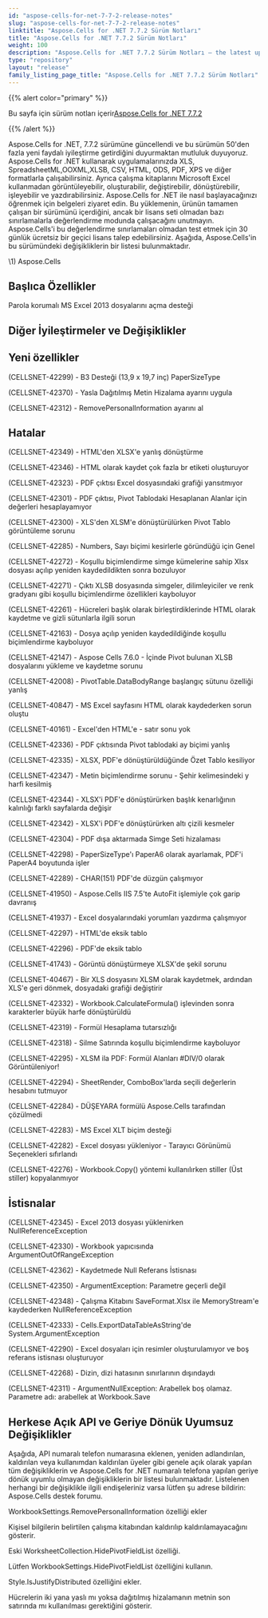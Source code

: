 ```yaml
---
id: "aspose-cells-for-net-7-7-2-release-notes"
slug: "aspose-cells-for-net-7-7-2-release-notes"
linktitle: "Aspose.Cells for .NET 7.7.2 Sürüm Notları"
title: "Aspose.Cells for .NET 7.7.2 Sürüm Notları"
weight: 100
description: "Aspose.Cells for .NET 7.7.2 Sürüm Notları – the latest updates and fixes."
type: "repository"
layout: "release"
family_listing_page_title: "Aspose.Cells for .NET 7.7.2 Sürüm Notları"
---
```

{{% alert color="primary" %}} 

 Bu sayfa için sürüm notları içerir[Aspose.Cells for .NET 7.7.2](https://releases.aspose.com/cells/net/new-releases/aspose.cells-for-.net-7.7.2/)

{{% /alert %}} 

 Aspose.Cells for .NET, 7.7.2 sürümüne güncellendi ve bu sürümün 50'den fazla yeni faydalı iyileştirme getirdiğini duyurmaktan mutluluk duyuyoruz.
Aspose.Cells for .NET kullanarak uygulamalarınızda XLS, SpreadsheetML,OOXML,XLSB, CSV, HTML, ODS, PDF, XPS ve diğer formatlarla çalışabilirsiniz. Ayrıca çalışma kitaplarını Microsoft Excel kullanmadan görüntüleyebilir, oluşturabilir, değiştirebilir, dönüştürebilir, işleyebilir ve yazdırabilirsiniz.
Aspose.Cells for .NET ile nasıl başlayacağınızı öğrenmek için belgeleri ziyaret edin.
Bu yüklemenin, ürünün tamamen çalışan bir sürümünü içerdiğini, ancak bir lisans seti olmadan bazı sınırlamalarla değerlendirme modunda çalışacağını unutmayın. Aspose.Cells'i bu değerlendirme sınırlamaları olmadan test etmek için 30 günlük ücretsiz bir geçici lisans talep edebilirsiniz.
Aşağıda, Aspose.Cells'in bu sürümündeki değişikliklerin bir listesi bulunmaktadır.

\1) Aspose.Cells 


## **Başlıca Özellikler**


 Parola korumalı MS Excel 2013 dosyalarını açma desteği


## **Diğer İyileştirmeler ve Değişiklikler**

## **Yeni özellikler**


 (CELLSNET-42299) - B3 Desteği (13,9 x 19,7 inç) PaperSizeType

 (CELLSNET-42370) - Yasla Dağıtılmış Metin Hizalama ayarını uygula

 (CELLSNET-42312) - RemovePersonalInformation ayarını al


## **Hatalar**


 (CELLSNET-42349) - HTML'den XLSX'e yanlış dönüştürme

 (CELLSNET-42346) - HTML olarak kaydet çok fazla br etiketi oluşturuyor

 (CELLSNET-42323) - PDF çıktısı Excel dosyasındaki grafiği yansıtmıyor

(CELLSNET-42301) - PDF çıktısı, Pivot Tablodaki Hesaplanan Alanlar için değerleri hesaplayamıyor

 (CELLSNET-42300) - XLS'den XLSM'e dönüştürülürken Pivot Tablo görüntüleme sorunu

 (CELLSNET-42285) - Numbers, Sayı biçimi kesirlerle göründüğü için Genel

 (CELLSNET-42272) - Koşullu biçimlendirme simge kümelerine sahip Xlsx dosyası açılıp yeniden kaydedildikten sonra bozuluyor

 (CELLSNET-42271) - Çıktı XLSB dosyasında simgeler, dilimleyiciler ve renk gradyanı gibi koşullu biçimlendirme özellikleri kayboluyor

 (CELLSNET-42261) - Hücreleri başlık olarak birleştirdiklerinde HTML olarak kaydetme ve gizli sütunlarla ilgili sorun

 (CELLSNET-42163) - Dosya açılıp yeniden kaydedildiğinde koşullu biçimlendirme kayboluyor

 (CELLSNET-42147) - Aspose Cells 7.6.0 - İçinde Pivot bulunan XLSB dosyalarını yükleme ve kaydetme sorunu

 (CELLSNET-42008) - PivotTable.DataBodyRange başlangıç sütunu özelliği yanlış

(CELLSNET-40847) - MS Excel sayfasını HTML olarak kaydederken sorun oluştu

 (CELLSNET-40161) - Excel'den HTML'e - satır sonu yok

 (CELLSNET-42336) - PDF çıktısında Pivot tablodaki ay biçimi yanlış

 (CELLSNET-42335) - XLSX, PDF'e dönüştürüldüğünde Özet Tablo kesiliyor

 (CELLSNET-42347) - Metin biçimlendirme sorunu - Şehir kelimesindeki y harfi kesilmiş

 (CELLSNET-42344) - XLSX'i PDF'e dönüştürürken başlık kenarlığının kalınlığı farklı sayfalarda değişir

 (CELLSNET-42342) - XLSX'i PDF'e dönüştürürken altı çizili kesmeler

 (CELLSNET-42304) - PDF dışa aktarmada Simge Seti hizalaması

 (CELLSNET-42298) - PaperSizeType'ı PaperA6 olarak ayarlamak, PDF'i PaperA4 boyutunda işler

 (CELLSNET-42289) - CHAR(151) PDF'de düzgün çalışmıyor

 (CELLSNET-41950) - Aspose.Cells IIS 7.5'te AutoFit işlemiyle çok garip davranış

 (CELLSNET-41937) - Excel dosyalarındaki yorumları yazdırma çalışmıyor

(CELLSNET-42297) - HTML'de eksik tablo

 (CELLSNET-42296) - PDF'de eksik tablo

 (CELLSNET-41743) - Görüntü dönüştürmeye XLSX'de şekil sorunu

 (CELLSNET-40467) - Bir XLS dosyasını XLSM olarak kaydetmek, ardından XLS'e geri dönmek, dosyadaki grafiği değiştirir

 (CELLSNET-42332) - Workbook.CalculateFormula() işlevinden sonra karakterler büyük harfe dönüştürüldü

 (CELLSNET-42319) - Formül Hesaplama tutarsızlığı

 (CELLSNET-42318) - Silme Satırında koşullu biçimlendirme kayboluyor

 (CELLSNET-42295) - XLSM ila PDF: Formül Alanları #DIV/0 olarak Görüntüleniyor!

 (CELLSNET-42294) - SheetRender, ComboBox'larda seçili değerlerin hesabını tutmuyor

 (CELLSNET-42284) - DÜŞEYARA formülü Aspose.Cells tarafından çözülmedi

 (CELLSNET-42283) - MS Excel XLT biçim desteği

 (CELLSNET-42282) - Excel dosyası yükleniyor - Tarayıcı Görünümü Seçenekleri sıfırlandı

(CELLSNET-42276) - Workbook.Copy() yöntemi kullanılırken stiller (Üst stiller) kopyalanmıyor


## **İstisnalar**


 (CELLSNET-42345) - Excel 2013 dosyası yüklenirken NullReferenceException

 (CELLSNET-42330) - Workbook yapıcısında ArgumentOutOfRangeException

 (CELLSNET-42362) - Kaydetmede Null Referans İstisnası

 (CELLSNET-42350) - ArgumentException: Parametre geçerli değil

 (CELLSNET-42348) - Çalışma Kitabını SaveFormat.Xlsx ile MemoryStream'e kaydederken NullReferenceException

 (CELLSNET-42333) - Cells.ExportDataTableAsString'de System.ArgumentException

 (CELLSNET-42290) - Excel dosyaları için resimler oluşturulamıyor ve boş referans istisnası oluşturuyor

 (CELLSNET-42268) - Dizin, dizi hatasının sınırlarının dışındaydı

 (CELLSNET-42311) - ArgumentNullException: Arabellek boş olamaz. Parametre adı: arabellek at Workbook.Save




## **Herkese Açık API ve Geriye Dönük Uyumsuz Değişiklikler**


 Aşağıda, API numaralı telefon numarasına eklenen, yeniden adlandırılan, kaldırılan veya kullanımdan kaldırılan üyeler gibi genele açık olarak yapılan tüm değişikliklerin ve Aspose.Cells for .NET numaralı telefona yapılan geriye dönük uyumlu olmayan değişikliklerin bir listesi bulunmaktadır. Listelenen herhangi bir değişiklikle ilgili endişeleriniz varsa lütfen şu adrese bildirin: Aspose.Cells destek forumu.



 WorkbookSettings.RemovePersonalInformation özelliği ekler

 Kişisel bilgilerin belirtilen çalışma kitabından kaldırılıp kaldırılamayacağını gösterir.



Eski WorksheetCollection.HidePivotFieldList özelliği.

 Lütfen WorkbookSettings.HidePivotFieldList özelliğini kullanın.



 Style.IsJustifyDistributed özelliğini ekler.

 Hücrelerin iki yana yaslı mı yoksa dağıtılmış hizalamanın metnin son satırında mı kullanılması gerektiğini gösterir.


